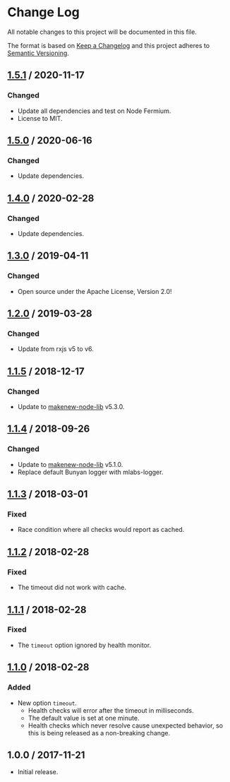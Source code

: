 # Change Log

All notable changes to this project will be documented in this file.

The format is based on [Keep a Changelog](https://keepachangelog.com/)
and this project adheres to [Semantic Versioning](https://semver.org/).

## [1.5.1] / 2020-11-17

### Changed

- Update all dependencies and test on Node Fermium.
- License to MIT.

## [1.5.0] / 2020-06-16

### Changed

- Update dependencies.

## [1.4.0] / 2020-02-28

### Changed

- Update dependencies.

## [1.3.0] / 2019-04-11

### Changed

- Open source under the Apache License, Version 2.0!

## [1.2.0] / 2019-03-28

### Changed

- Update from rxjs v5 to v6.

## [1.1.5] / 2018-12-17

### Changed

- Update to [makenew-node-lib] v5.3.0.

## [1.1.4] / 2018-09-26

### Changed

- Update to [makenew-node-lib] v5.1.0.
- Replace default Bunyan logger with mlabs-logger.

## [1.1.3] / 2018-03-01

### Fixed

- Race condition where all checks would report as cached.

## [1.1.2] / 2018-02-28

### Fixed

- The timeout did not work with cache.

## [1.1.1] / 2018-02-28

### Fixed

- The `timeout` option ignored by health monitor.

## [1.1.0] / 2018-02-28

### Added

- New option `timeout`.
  - Health checks will error after the timeout in milliseconds.
  - The default value is set at one minute.
  - Health checks which never resolve cause unexpected behavior,
    so this is being released as a non-breaking change.

## 1.0.0 / 2017-11-21

- Initial release.

[makenew-node-lib]: https://github.com/meltwater/makenew-node-lib

[Unreleased]: https://github.com/meltwater/mlabs-health/compare/v1.5.1...HEAD
[1.5.1]: https://github.com/meltwater/mlabs-health/compare/v1.5.0...v1.5.1
[1.5.0]: https://github.com/meltwater/mlabs-health/compare/v1.4.0...v1.5.0
[1.4.0]: https://github.com/meltwater/mlabs-health/compare/v1.3.0...v1.4.0
[1.3.0]: https://github.com/meltwater/mlabs-health/compare/v1.2.0...v1.3.0
[1.2.0]: https://github.com/meltwater/mlabs-health/compare/v1.1.5...v1.2.0
[1.1.5]: https://github.com/meltwater/mlabs-health/compare/v1.1.4...v1.1.5
[1.1.4]: https://github.com/meltwater/mlabs-health/compare/v1.1.3...v1.1.4
[1.1.3]: https://github.com/meltwater/mlabs-health/compare/v1.1.2...v1.1.3
[1.1.2]: https://github.com/meltwater/mlabs-health/compare/v1.1.1...v1.1.2
[1.1.1]: https://github.com/meltwater/mlabs-health/compare/v1.1.0...v1.1.1
[1.1.0]: https://github.com/meltwater/mlabs-health/compare/v1.0.0...v1.1.0
